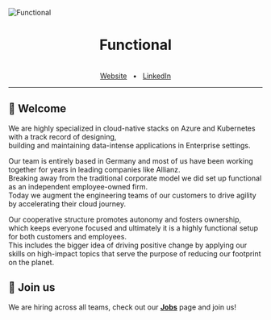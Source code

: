 ![Functional](https://media.licdn.com/dms/image/D4E3DAQFhsBApAL_JOw/image-scale_191_1128/0/1682340517747?e=1687942800&v=beta&t=qDqTHt5D3VZEy9VeUkakmfEzZrTtLQPrGncMungoFt4)
<div align="center">
  <h1>Functional</h1>
  <br />
  <a href="http://functional.team">Website</a>
  <span>&nbsp;&nbsp;•&nbsp;&nbsp;</span>
  <a href="https://www.linkedin.com/company/functionalteam/">LinkedIn</a>
  <br />
  <hr />
</div>

## 👋 Welcome

We are highly specialized in cloud-native stacks on Azure and Kubernetes with a track record of designing,  
building and maintaining data-intense applications in Enterprise settings.  

Our team is entirely based in Germany and most of us have been working together for years in leading companies like Allianz.  
Breaking away from the traditional corporate model we did set up functional as an independent employee-owned firm.  
Today we augment the engineering teams of our customers to drive agility by accelerating their cloud journey.  

Our cooperative structure promotes autonomy and fosters ownership,  
which keeps everyone focused and ultimately it is a highly functional setup for both customers and employees.  
This includes the bigger idea of driving positive change by applying our skills on high-impact topics that serve the purpose of reducing our footprint on the planet.  

<!-- ## 💌 Get in touch

- [Visit our Website](http://functional.team) -->

## 🤝 Join us

We are hiring across all teams, check out our [**Jobs**](https://functional.team/#careers) page and join us!